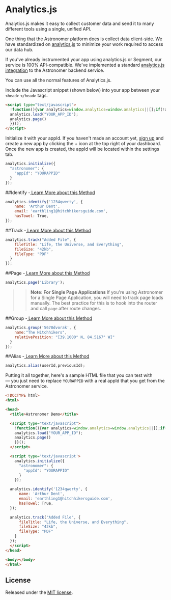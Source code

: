 # Analytics.js

Analytics.js makes it easy to collect customer data and send it to many different tools using a single, unified API.

One thing that the Astronomer platform does is collect data client-side. We have standardized on [analytics.js](https://github.com/segmentio/analytics.js) to minimize your work required to access our data hub.

If you've already instrumented your app using analytics.js or Segment, our service is 100% API-compatible. We've implemented a standard [analytics.js integration](https://github.com/astronomerio/analytics.js-integrations/blob/astronomer/lib/astronomer/index.js) to the Astronomer backend service.

You can use all the normal features of Analytics.js.

Include the Javascript snippet (shown below) into your app between your `<head>` `</head>` tags.

```html
<script type="text/javascript">
  !function(){var analytics=window.analytics=window.analytics||[];if(!analytics.initialize)if(analytics.invoked)window.console&&console.error&&console.error("Astronomer snippet included twice.");else{analytics.invoked=!0;analytics.methods=["trackSubmit","trackClick","trackLink","trackForm","pageview","identify","reset","group","track","ready","alias","page","once","off","on"];analytics.factory=function(t){return function(){var e=Array.prototype.slice.call(arguments);e.unshift(t);analytics.push(e);return analytics}};for(var t=0;t<analytics.methods.length;t++){var e=analytics.methods[t];analytics[e]=analytics.factory(e)}analytics.load=function(t){var e=document.createElement("script");e.type="text/javascript";e.async=!0;e.src=("https:"===document.location.protocol?"https://":"http://")+"cdn.astronomer.io/analytics.js/v1/"+t+"/analytics.min.js";var n=document.getElementsByTagName("script")[0];n.parentNode.insertBefore(e,n)};analytics.SNIPPET_VERSION="3.1.0";
  analytics.load("YOUR_APP_ID");
  analytics.page()
  }}();
</script>
```

Initialize it with your appId. If you haven't made an account yet, [sign up](https://app.astronomer.io/signup) and create a new app by clicking the + icon at the top right of your dashboard. Once the new app is created, the appId will be located within the settings tab.

```javascript
analytics.initialize({  
  "astronomer": {
    "appId": "YOURAPPID"
  }
});
```

##Identify -[ Learn More about this Method](http://docs.astronomer.io/v1.0/docs/event-type-guide#identity) 

```javascript
analytics.identify('1234qwerty', {
    name: 'Arthur Dent',
    email: 'earthling1@hitchhikersguide.com',
    hasTowel: True,
});
```

##Track -[ Learn More about this Method](http://docs.astronomer.io/v1.0/docs/event-type-guide#track) 

```javascript
analytics.track("Added File", {
    fileTitle: "Life, the Universe, and Everything",
    fileSize: "42kb",
    fileType: "PDF"
  }
});
```

##Page -[ Learn More about this Method](http://docs.astronomer.io/v1.0/docs/event-type-guide#page) 

```javascript
analytics.page('Library');
```

>> **Note: For Single Page Applications**
>> If you're using Astronomer for a Single Page Application, you will need to track page loads manually. The best practice for this is to hook into the router and call `page` after route changes.

##Group -[ Learn More about this Method](http://docs.astronomer.io/v1.0/docs/event-type-guide#group) 

```javascript
analytics.group('5678dvorak', {
    name:"The Hitchhikers",
    relativePosition: "[39.1000° N, 84.5167° W]"
  }
});
```

##Alias -[ Learn More about this Method](http://docs.astronomer.io/v1.0/docs/event-type-guide#group) 

```javascript
analytics.alias(userId,previousId);
```

Putting it all together, here's a sample HTML file that you can test with — you just need to replace `YOURAPPID` with a real appId that you get from the Astronomer service.

```html
<!DOCTYPE html>  
<html>

<head>  
  <title>Astronomer Demo</title>

  <script type="text/javascript">
    !function(){var analytics=window.analytics=window.analytics||[];if(!analytics.initialize)if(analytics.invoked)window.console&&console.error&&console.error("Astronomer snippet included twice.");else{analytics.invoked=!0;analytics.methods=["trackSubmit","trackClick","trackLink","trackForm","pageview","identify","reset","group","track","ready","alias","page","once","off","on"];analytics.factory=function(t){return function(){var e=Array.prototype.slice.call(arguments);e.unshift(t);analytics.push(e);return analytics}};for(var t=0;t<analytics.methods.length;t++){var e=analytics.methods[t];analytics[e]=analytics.factory(e)}analytics.load=function(t){var e=document.createElement("script");e.type="text/javascript";e.async=!0;e.src=("https:"===document.location.protocol?"https://":"http://")+"cdn.astronomer.io/analytics.js/v1/"+t+"/analytics.min.js";var n=document.getElementsByTagName("script")[0];n.parentNode.insertBefore(e,n)};analytics.SNIPPET_VERSION="3.1.0";
    analytics.load("YOUR_APP_ID");
    analytics.page()
    }}();
  </script>

  <script type='text/javascript'>
    analytics.initialize({
      "astronomer": {
        "appId": "YOURAPPID"
      }
    });

  analytics.identify('1234qwerty', {
      name: 'Arthur Dent',
      email: 'earthling1@hitchhikersguide.com',
      hasTowel: True,
  });

  analytics.track("Added File", {
      fileTitle: "Life, the Universe, and Everything",
      fileSize: "42kb",
      fileType: "PDF"
    }
  });
  </script>
</head>

<body></body>  
</html>  
```






## License

Released under the [MIT license](License.md).

